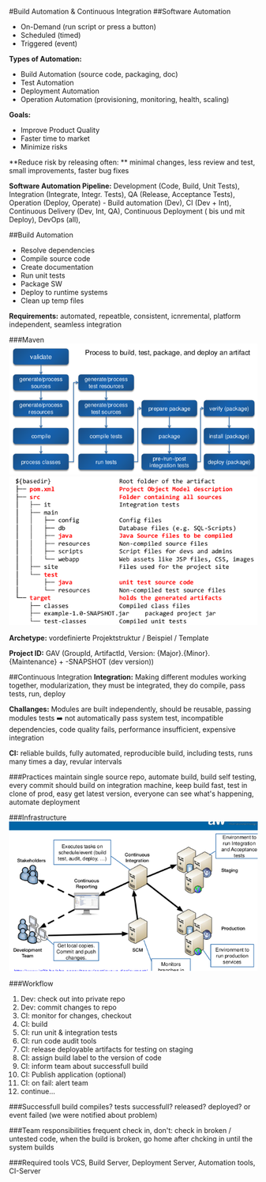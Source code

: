 #Build Automation & Continuous Integration
##Software Automation
  - On-Demand (run script or press a button)
  - Scheduled (timed)
  - Triggered (event)

**Types of Automation:**
  - Build Automation (source code, packaging, doc)
  - Test Automation
  - Deployment Automation
  - Operation Automation (provisioning, monitoring, health, scaling)

**Goals:**
  - Improve Product Quality
  - Faster time to market
  - Minimize risks

**Reduce risk by releasing often: ** minimal changes, less review and test, small improvements, faster bug fixes

**Software Automation Pipeline:** Development (Code, Build, Unit Tests), Integration (Integrate, Integr. Tests), QA (Release, Acceptance Tests), Operation (Deploy, Operate) - Build automation (Dev), CI (Dev + Int), Continuous Delivery (Dev, Int, QA), Continuous Deployment ( bis und mit Deploy), DevOps (all),

##Build Automation
  - Resolve dependencies
  - Compile source code
  - Create documentation
  - Run unit tests
  - Package SW
  - Deploy to runtime systems
  - Clean up temp files

**Requirements:** automated, repeatble, consistent, icnremental, platform independent, seamless integration


###Maven
![](./images/VK_SWE_3x2_BACI_maven_lifecycle.png)
![](./images/VK_SWE_3x2_BACI_maven_structure.png)

**Archetype:** vordefinierte Projektstruktur / Beispiel / Template

**Project ID:** GAV (GroupId, ArtifactId, Version: {Major}.{Minor}.{Maintenance} + -SNAPSHOT (dev version))

##Continuous Integration
**Integration:** Making different modules working together, modularization, they must be integrated, they do compile, pass tests, run, deploy

**Challanges:** Modules are built independently, should be reusable, passing modules tests :arrow_right: not automatically pass system test, incompatible dependencies, code quality fails, performance insufficient, expensive integration

**CI:** reliable builds, fully automated, reproducible build, including tests, runs many times a day, revular intervals

###Practices
maintain single source repo, automate build, build self testing, every commit should build on integration machine, keep build fast, test in clone of prod, easy get latest version, everyone can see what's happening, automate deployment

###Infrastructure
![](./images/VK_SWE_3x2_BACI_ci_infra.png)

###Workflow
  1. Dev: check out into private repo
  2. Dev: commit changes to repo
  3. CI: monitor for changes, checkout
  4. CI: build
  5. CI: run unit & integration tests
  6. CI: run code audit tools
  7. CI: release deployable artifacts for testing on staging
  8. CI: assign build label to the version of code
  9. CI: inform team about successfull build
  10. CI: Publish application (optional)
  11. CI: on fail: alert team
  12. continue...

###Successfull build
compiles? tests successfull? released? deployed? or event failed (we were notified about problem)

###Team responsibilities
frequent check in, don't: check in broken / untested code, when the build is broken, go home after chcking in until the system builds

###Required tools
VCS, Build Server, Deployment Server, Automation tools, CI-Server
